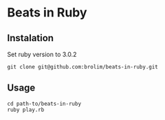 # Beats in Ruby

## Instalation
Set ruby version to 3.0.2

```
git clone git@github.com:brolim/beats-in-ruby.git
```

## Usage
```
cd path-to/beats-in-ruby
ruby play.rb
```


